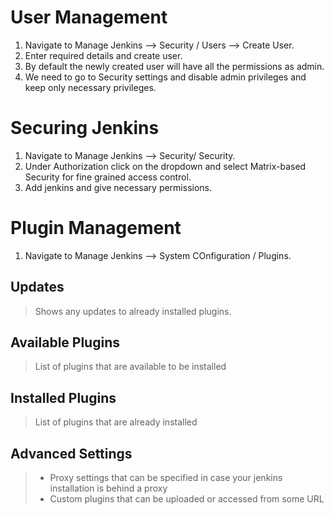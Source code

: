 # User Management

1. Navigate to Manage Jenkins --> Security / Users --> Create User.
2. Enter required details and create user.
3. By default the  newly created user will have all the permissions as admin.
4. We need to go to Security settings and disable admin privileges and keep only necessary privileges.

# Securing Jenkins
1. Navigate to Manage Jenkins --> Security/ Security.
2. Under Authorization click on the dropdown and select Matrix-based Security for fine grained access control.
3. Add jenkins and give necessary permissions.

# Plugin Management
1. Navigate to Manage Jenkins --> System COnfiguration / Plugins.

## Updates
> Shows any updates to already installed plugins.

## Available Plugins
> List of plugins that are available to be installed

## Installed Plugins
> List of plugins that are already installed

## Advanced Settings
> - Proxy settings that can be specified in case your jenkins installation is behind a proxy
> - Custom plugins that can be uploaded or accessed from some URL